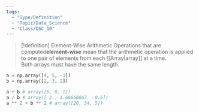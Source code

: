 ```yaml
---
tags:
  - "Type/Definition"
  - "Topic/Data_Science"
  - "Class/DSC_10"
---
```


> [!definition] Element-Wise Arithmetic
> Operations that are computed**element-wise** mean that the arithmetic operation is applied to one pair of elements from each [[Array|array]] at a time.  
> Both arrays must have the same length.

```python
a = np.array([4, 5, -1])
b = np.array([2, 3, 2])

a + b # array([6, 8, 1])
a / b # array([ 2., 1.66666667, -0.5])
a ** 2 + b ** 2 # array([20, 34, 5])
```